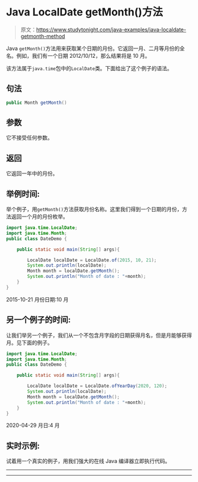 # Java LocalDate getMonth()方法

> 原文：<https://www.studytonight.com/java-examples/java-localdate-getmonth-method>

Java `getMonth()`方法用来获取某个日期的月份。它返回一月、二月等月份的全名。例如，我们有一个日期 2012/10/12，那么结果将是 10 月。

该方法属于`java.time`包中的`LocalDate`类。下面给出了这个例子的语法。

## 句法

```java
public Month getMonth()
```

## 参数

它不接受任何参数。

## 返回

它返回一年中的月份。

## 举例时间:

举个例子，用`getMonth()`方法获取月份名称。这里我们得到一个日期的月份，方法返回一个月的月份枚举。

```java
import java.time.LocalDate;
import java.time.Month; 
public class DateDemo {

	public static void main(String[] args){  

		LocalDate localDate = LocalDate.of(2015, 10, 21);
		System.out.println(localDate);
		Month month = localDate.getMonth();
		System.out.println("Month of date : "+month);
	}
}
```

2015-10-21
月份日期:10 月

## 另一个例子的时间:

让我们举另一个例子，我们从一个不包含月字段的日期获得月名，但是月能够获得月。见下面的例子。

```java
import java.time.LocalDate;
import java.time.Month; 
public class DateDemo {

	public static void main(String[] args){  

		LocalDate localDate = LocalDate.ofYearDay(2020, 120);
		System.out.println(localDate);
		Month month = localDate.getMonth();
		System.out.println("Month of date : "+month);
	}
}
```

2020-04-29
月日:4 月

## 实时示例:

试着用一个真实的例子，用我们强大的在线 Java 编译器立即执行代码。

* * *

* * *